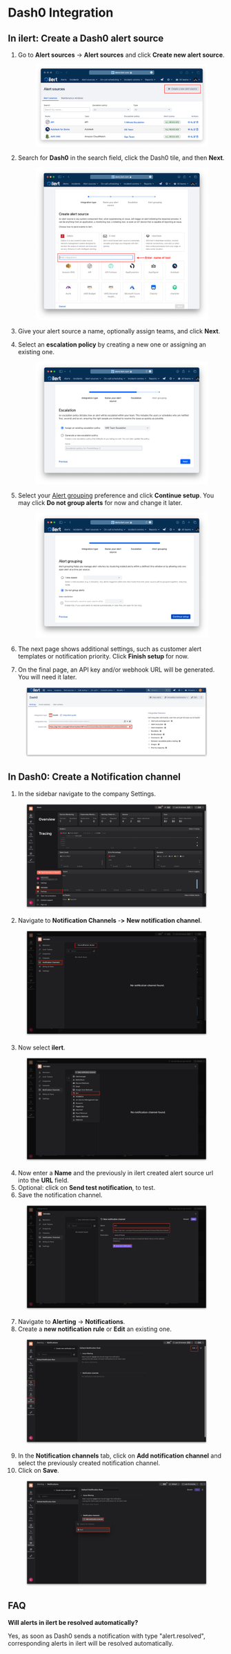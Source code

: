 # Dash0 Integration

## In ilert: Create a Dash0 alert source&#x20;

1.  Go to **Alert sources** -> **Alert sources** and click **Create new alert source**.

    <figure><img src="../../.gitbook/assets/Screenshot 2023-08-28 at 10.21.10.png" alt=""><figcaption></figcaption></figure>
2.  Search for **Dash0** in the search field, click the Dash0 tile, and then **Next**.&#x20;

    <figure><img src="../../.gitbook/assets/Screenshot 2023-08-28 at 10.24.23.png" alt=""><figcaption></figcaption></figure>
3. Give your alert source a name, optionally assign teams, and click **Next**.
4.  Select an **escalation policy** by creating a new one or assigning an existing one.

    <figure><img src="../../.gitbook/assets/Screenshot 2023-08-28 at 11.37.47.png" alt=""><figcaption></figcaption></figure>
5.  Select your [Alert grouping](../../alerting/alert-sources.md#alert-grouping) preference and click **Continue setup**. You may click **Do not group alerts** for now and change it later.&#x20;

    <figure><img src="../../.gitbook/assets/Screenshot 2023-08-28 at 11.38.24.png" alt=""><figcaption></figcaption></figure>
6. The next page shows additional settings, such as customer alert templates or notification priority. Click **Finish setup** for now.
7. On the final page, an API key and/or webhook URL will be generated. You will need it later.

<figure><img src="../../.gitbook/assets/il-1 (5).png" alt="" width="563"><figcaption></figcaption></figure>

## In Dash0: Create a  Notification channel

1. In the sidebar navigate to the company Settings.

<figure><img src="../../.gitbook/assets/1-2 (3).png" alt=""><figcaption></figcaption></figure>

2. Navigate to **Notification Channels** -**>** **New notification channel**.

<figure><img src="../../.gitbook/assets/2-2 (2).png" alt=""><figcaption></figcaption></figure>

3. Now select **ilert**.

<figure><img src="../../.gitbook/assets/3-3.png" alt=""><figcaption></figcaption></figure>

4. Now enter a **Name** and the previously in ilert created alert source url into the **URL** field.
5. Optional: click on **Send test notification**, to test.
6. Save the notification channel.

<figure><img src="../../.gitbook/assets/4-3.png" alt=""><figcaption></figcaption></figure>

7. Navigate to **Alerting** -> **Notifications**.
8. Create a **new notification rule** or **Edit** an existing one.

<figure><img src="../../.gitbook/assets/5 (13).png" alt=""><figcaption></figcaption></figure>

9. In the **Notification channels** tab, click on **Add notification channel** and select the previously created notification channel.
10. Click on **Save**.

<figure><img src="../../.gitbook/assets/6-2.png" alt=""><figcaption></figcaption></figure>

## FAQ <a href="#faq" id="faq"></a>

**Will alerts in ilert be resolved automatically?**

Yes, as soon as Dash0 sends a notification with type "alert.resolved", corresponding alerts in ilert will be resolved automatically.
